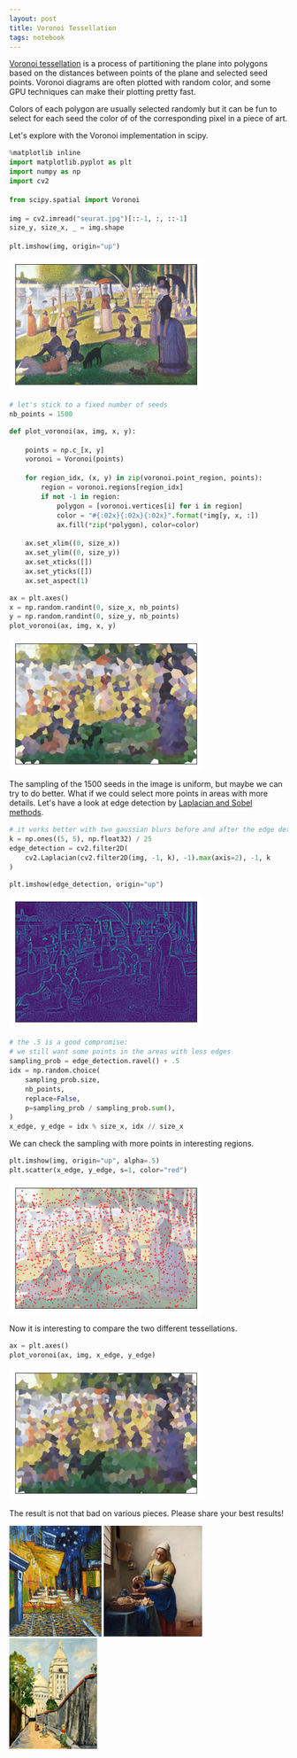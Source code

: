 ```yaml
---
layout: post
title: Voronoi Tessellation
tags: notebook
---
```


[Voronoi tessellation](https://en.wikipedia.org/wiki/Voronoi_diagram) is a process of partitioning the plane into polygons based on the distances between points of the plane and selected seed points. Voronoi diagrams are often plotted with random color, and some GPU techniques can make their plotting pretty fast.

Colors of each polygon are usually selected randomly but it can be fun to select for each seed the color of of the corresponding pixel in a piece of art.

Let's explore with the Voronoi implementation in scipy.


```python
%matplotlib inline
import matplotlib.pyplot as plt
import numpy as np
import cv2

from scipy.spatial import Voronoi

img = cv2.imread("seurat.jpg")[::-1, :, ::-1]
size_y, size_x, _ = img.shape

plt.imshow(img, origin="up")
```


![png](/images/voronoi_1_1.png)



```python
# let's stick to a fixed number of seeds
nb_points = 1500
```


```python
def plot_voronoi(ax, img, x, y):

    points = np.c_[x, y]
    voronoi = Voronoi(points)

    for region_idx, (x, y) in zip(voronoi.point_region, points):
        region = voronoi.regions[region_idx]
        if not -1 in region:
            polygon = [voronoi.vertices[i] for i in region]
            color = "#{:02x}{:02x}{:02x}".format(*img[y, x, :])
            ax.fill(*zip(*polygon), color=color)

    ax.set_xlim((0, size_x))
    ax.set_ylim((0, size_y))
    ax.set_xticks([])
    ax.set_yticks([])
    ax.set_aspect(1)
```


```python
ax = plt.axes()
x = np.random.randint(0, size_x, nb_points)
y = np.random.randint(0, size_y, nb_points)
plot_voronoi(ax, img, x, y)
```


![png](/images/voronoi_4_0.png)


The sampling of the 1500 seeds in the image is uniform, but maybe we can try to do better. What if we could select more points in areas with more details. Let's have a look at edge detection by [Laplacian and Sobel methods](http://www.aishack.in/tutorials/sobel-laplacian-edge-detectors/).


```python
# it works better with two gaussian blurs before and after the edge detection
k = np.ones((5, 5), np.float32) / 25
edge_detection = cv2.filter2D(
    cv2.Laplacian(cv2.filter2D(img, -1, k), -1).max(axis=2), -1, k
)
```


```python
plt.imshow(edge_detection, origin="up")
```


![png](/images/voronoi_7_1.png)



```python
# the .5 is a good compromise:
# we still want some points in the areas with less edges
sampling_prob = edge_detection.ravel() + .5
idx = np.random.choice(
    sampling_prob.size,
    nb_points,
    replace=False,
    p=sampling_prob / sampling_prob.sum(),
)
x_edge, y_edge = idx % size_x, idx // size_x
```

We can check the sampling with more points in interesting regions.


```python
plt.imshow(img, origin="up", alpha=.5)
plt.scatter(x_edge, y_edge, s=1, color="red")
```


![png](/images/voronoi_10_1.png)


Now it is interesting to compare the two different tessellations.


```python
ax = plt.axes()
plot_voronoi(ax, img, x_edge, y_edge)
```


![png](/images/voronoi_12_0.png)


The result is not that bad on various pieces. Please share your best results!


<img
    src='/images/voronoi_original/vangogh.jpg'
    style='max-width: 400px; max-height: 200px;'
    onmouseover="this.src='/images/voronoi_tessellation/vangogh.jpg';"
    onmouseout="this.src='/images/voronoi_original/vangogh.jpg';"
/>
<img
    src='/images/voronoi_original/vermeer.jpg'
    style='max-width: 400px; max-height: 200px;'
    onmouseover="this.src='/images/voronoi_tessellation/vermeer.jpg';"
    onmouseout="this.src='/images/voronoi_original/vermeer.jpg';"
/>
<img
    src='/images/voronoi_original/utrillo.jpg'
    style='max-width: 400px; max-height: 200px;'
    onmouseover="this.src='/images/voronoi_tessellation/utrillo.jpg';"
    onmouseout="this.src='/images/voronoi_original/utrillo.jpg';"
/>

